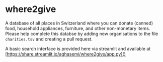 # where2give
A database of all places in Switzerland where you can donate (canned) food,  household appliances, furniture, and other non-monetary items. Please help complete this databse by adding new organisations to the file `charities.tsv` and creating a pull request.

A basic search interface is provided here via streamlit and available at [https://share.streamlit.io/aghasemi/where2give/app.py]()

